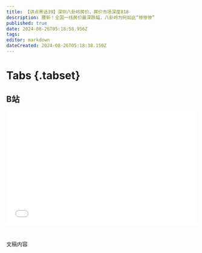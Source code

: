 ```yaml
---
title: 【讲点黑话39】深圳八卦岭房价，房价市场深度818
description: 腰斩！全国一线房价最深跌幅，八卦岭为何如此“惨惨惨”
published: true
date: 2024-08-26T05:18:58.956Z
tags: 
editor: markdown
dateCreated: 2024-08-26T05:18:38.150Z
---
```


# Tabs {.tabset}

## B站

<div style="position: relative; padding: 30% 45%;">
<iframe style="position: absolute; width: 100%; height: 100%; left: 0; top: 0;" src="//player.bilibili.com/player.html?&bvid=BV1ME421w7xY&page=1&as_wide=1&high_quality=1&danmaku=1&autoplay=0" scrolling="no" border="0" frameborder="no" framespacing="0" allowfullscreen="true"></iframe>
</div>


#

文稿内容